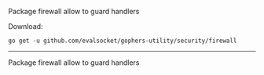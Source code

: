 Package firewall allow to guard handlers

Download:
```shell
go get -u github.com/evalsocket/gophers-utility/security/firewall
```

* * *
Package firewall allow to guard handlers
